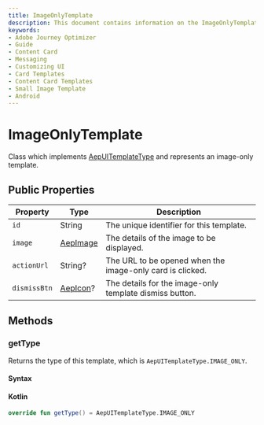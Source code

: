 ```yaml
---
title: ImageOnlyTemplate
description: This document contains information on the ImageOnlyTemplate class.
keywords:
- Adobe Journey Optimizer
- Guide
- Content Card
- Messaging
- Customizing UI
- Card Templates
- Content Card Templates
- Small Image Template
- Android
---
```


# ImageOnlyTemplate

Class which implements [AepUITemplateType](./aepuitemplatetype.md) and represents an image-only template.

## Public Properties

| Property     | Type                             | Description                                               |
| ------------ | -------------------------------- | --------------------------------------------------------- |
| `id`         | String                           | The unique identifier for this template.                  |
| `image`      | [AepImage](./aepimage.md)        | The details of the image to be displayed.                 |
| `actionUrl`  | String?                          | The URL to be opened when the image-only card is clicked. |
| `dismissBtn` | [AepIcon](./aepicon.md)?         | The details for the image-only template dismiss button.   |

## Methods

### getType

Returns the type of this template, which is `AepUITemplateType.IMAGE_ONLY`.

#### Syntax

<CodeBlock slots="heading, code" repeat="1" languages="Kotlin" />

#### Kotlin

``` kotlin
override fun getType() = AepUITemplateType.IMAGE_ONLY
```


